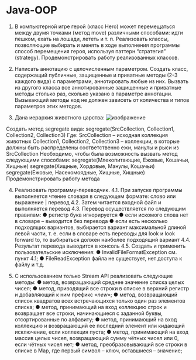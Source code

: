 # Java-OOP
1.	В компьютерной игре герой (класс Hero) может перемещаться между двумя точками (метод move) различными способами: идти пешком, ехать на лошади, лететь и т. п. Реализовать классы, позволяющие выбирать и менять в ходе выполнения программы способ перемещения героя, используя паттерн “стратегия” (strategy). Продемонстрировать работу реализованных классов. 

2.	Написать аннотацию с целочисленным параметром. Создать класс, содержащий публичные, защищенные и приватные методы (2-3 каждого вида) с параметрами, аннотировать любые из них. Вызвать из другого класса все аннотированные защищенные и приватные методы столько раз, сколько указано в параметре аннотации. Вызывающий методы код не должен зависеть от количества и типов параметров этих методов.

3.	Дана иерархия животного царства:
 ![изображение](https://github.com/AlexKeyyyy/Java-OOP/assets/114651832/c08a6fe0-5d7a-40bc-ac4e-4bb48e9f42ba)

Создать метод segregate вида:
segregate(SrcCollection, Collection1, Collection2, Collection3)
Где:
SrcCollection – исходная коллекция животных
Collection1, Collection2, Collection3 – коллекции, в которые должны быть распределены соответственно ежи, манулы и рыси из SrcCollection
Необходимо, чтобы была возможность вызвать метод следующими способами:
segregate(Млекопитающие, Ежовые, Кошачьи, Хищные)
segregate(Хищные, Хордовые, Манулы, Кошачьи)
segregate(Ежовые, Насекомоядные, Хищные, Хищные)
Продемонстрировать работу метода

4.	Реализовать программу-переводчик.
4.1.	При запуске программы выполняется чтение словаря в следующем формате: слово или выражение | перевод
4.2.	Затем читается входной файл и выполняется перевод
4.3.	Перевод осуществляется по следующим правилам:
●	регистр букв игнорируется
●	если искомого слова нет в словаре – выводится без перевода
●	если есть несколько подходящих вариантов, выбирается вариант максимальной длиной левой части, т. е. если в словаре есть переводы для look и look forward to, то выбираться должен наиболее подходящий вариант
4.4.	Результат перевода выводится в консоль
4.5.	Создать и применить пользовательские исключения: 
●	InvalidFileFormatException см. пункт 4.1;
●	FileReadException файла не существует, нет доступа к файлу и т.д.

5.	С использованием только Stream API реализовать следующие методы:
●	метод, возвращающий среднее значение списка целых чисел;
●	метод, приводящий все строки в списке в верхний регистр и добавляющий к ним префикс «_new_»;
●	метод, возвращающий список квадратов всех встречающихся только один раз элементов списка;
●	метод, принимающий на вход коллекцию строк и возвращает все строки, начинающиеся с заданной буквы, отсортированные по алфавиту;
●	метод, принимающий на вход коллекцию и возвращающий ее последний элемент или кидающий исключение, если коллекция пуста;
●	метод, принимающий на вход массив целых чисел, возвращающий сумму чётных чисел или 0, если чётных чисел нет;
●	метод, преобразовывающий все строки в списке в Map, где первый символ – ключ, оставшиеся – значение;
